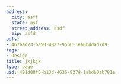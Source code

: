 ```yaml
---
address:
  city: asff
  state: asf
  street_address: asdf
  zip: asfd
pdfs:
- 467bad73-ba50-48a7-95b6-1eb0bddad7d9
tags:
- Design
title: jkjkjk
type: page
uid: 491d08f5-b13d-4635-927d-1abdb0ab781e
---
```

